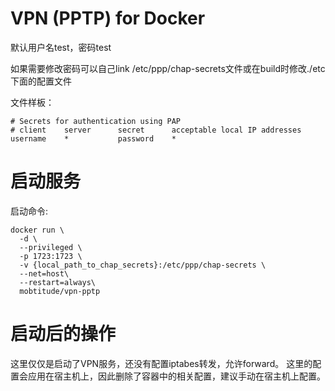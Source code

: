 # VPN (PPTP) for Docker

默认用户名test，密码test

如果需要修改密码可以自己link /etc/ppp/chap-secrets文件或在build时修改./etc下面的配置文件

文件样板：

````
# Secrets for authentication using PAP
# client    server      secret      acceptable local IP addresses
username    *           password    *
````


# 启动服务

启动命令:

````
docker run \
  -d \
  --privileged \
  -p 1723:1723 \
  -v {local_path_to_chap_secrets}:/etc/ppp/chap-secrets \
  --net=host\
  --restart=always\
  mobtitude/vpn-pptp
````

# 启动后的操作

这里仅仅是启动了VPN服务，还没有配置iptabes转发，允许forward。
这里的配置会应用在宿主机上，因此删除了容器中的相关配置，建议手动在宿主机上配置。

